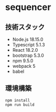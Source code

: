 # sequencer

## 技術スタック

- Node.js 18.15.0
- Typescript 5.1.3
- React 18.2.0
- bootstrap 5.3.0
- npm 9.5.0
- webpack 5
- babel
  
## 環境構築

```
npm install
npm run build
```
